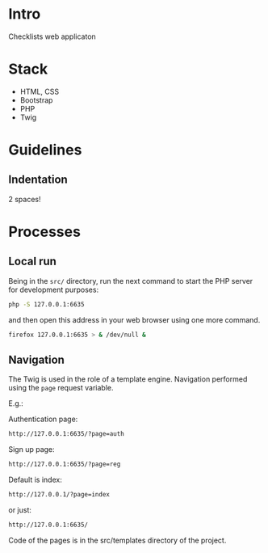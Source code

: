 # Intro

Checklists web applicaton

# Stack

* HTML, CSS
* Bootstrap
* PHP
* Twig

# Guidelines

## Indentation

2 spaces!

# Processes

## Local run

Being in the `src/` directory, run the next command to start the PHP server for development purposes:

```bash
php -S 127.0.0.1:6635
```

and then open this address in your web browser using one more command.

```bash
firefox 127.0.0.1:6635 > & /dev/null &
```

## Navigation

The Twig is used in the role of a template engine.
Navigation performed using the `page` request variable.

E.g.:

Authentication page:

```bash
http://127.0.0.1:6635/?page=auth
```

Sign up page:

```bash
http://127.0.0.1:6635/?page=reg
```

Default is index:

```bash
http://127.0.0.1/?page=index
```

or just:

```bash
http://127.0.0.1:6635/
```

Code of the pages is in the src/templates directory of the project.

